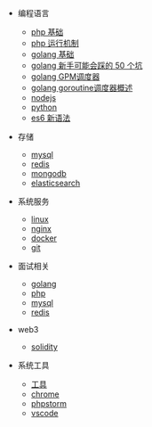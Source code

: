 * 编程语言

  * [php 基础](develop/php.md)
  * [php 运行机制](develop/php_run.md)
  * [golang 基础](develop/golang.md)
  * [golang 新手可能会踩的 50 个坑](develop/golang_gotchas.md)
  * [golang GPM调度器](develop/golang_gpm.md)
  * [golang goroutine调度器概述](develop/golang_goroutine_scheduler.md)
  * [nodejs](develop/nodejs.md)
  * [python](develop/python.md)
  * [es6 新语法](develop/escript.md)

* 存储
  
  * [mysql](storage/mysql.md)
  * [redis](storage/redis.md)
  * [mongodb](storage/mongodb.md)
  * [elasticsearch](storage/elasticsearch.md)

* 系统服务
  * [linux](system/linux.md)
  * [nginx](system/nginx.md)
  * [docker](system/docker.md)
  * [git](system/git.md)

* 面试相关
  * [golang](interview/go.md)
  * [php](interview/php.md)
  * [mysql](interview/mysql.md)
  * [redis](interview/redis.md)

* web3
  * [solidity](web3/solidity.md)

* 系统工具
  * [工具](other/tools.md)
  * [chrome](other/chrome.md)
  * [phpstorm](other/phpstorm.md)
  * [vscode](other/vscode.md)